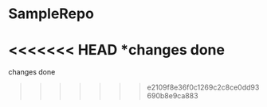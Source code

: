 # SampleRepo
<<<<<<< HEAD
*changes done
=======
changes done
>>>>>>> e2109f8e36f0c1269c2c8ce0dd93690b8e9ca883

